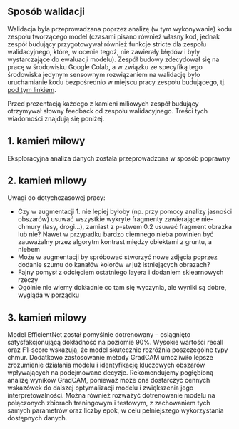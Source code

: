 ## Sposób walidacji

Walidacja była przeprowadzana poprzez analizę (w tym wykonywanie) kodu zespołu tworzącego model (czasami pisano również własny kod, jednak zespół budujący przygotowywał również funkcje stricte dla zespołu walidacyjnego, które, w ocenie tegoż, nie zawierały błędów i były wystarczające do ewaluacji modelu). Zespół budowy  zdecydował się na pracę w środowisku Google Colab, a w związku ze specyfiką tego środowiska jedynym sensownym rozwiązaniem na walidację było uruchamianie kodu bezpośrednio w miejscu pracy zespołu budującego, tj. [pod tym linkiem](https://colab.research.google.com/drive/1KBg7L8i4F9Aa8L2jZHGk5_hRMSA6RLY9?usp=sharing).



Przed prezentacją każdego z kamieni miliowych zespół budujący otrzymywał słowny feedback od zespołu walidacyjnego. Treści tych wiadomości znajdują się poniżej.

## 1. kamień milowy

Eksploracyjna analiza danych została przeprowadzona w sposób poprawny

## 2. kamień milowy

Uwagi do dotychczasowej pracy:

* Czy w augmentacji 1. nie lepiej byłoby (np. przy pomocy analizy jasności obszarów) usuwać wszystkie wykryte fragmenty zawierające nie-chmury (lasy, drogi...), zamiast z p-stwem 0.2 usuwać fragment obrazka lub nie?
  Nawet w przypadku bardzo ciemnego nieba powinien być zauważalny przez algorytm kontrast między obiektami z gruntu, a niebem 
* Może w augmentacji by spróbować stworzyć nowe zdjęcia poprzez dodanie szumu do kanałów kolorów w już istniejących obrazach?
* Fajny pomysł z odcięciem ostatniego layera i dodaniem sklearnowych rzeczy 
* Ogólnie nie wiemy dokładnie co tam się wyczynia, ale wyniki są dobre, wygląda w porządku

## 3. kamień milowy

Model EfficientNet został pomyślnie dotrenowany – osiągnięto satysfakcjonującą dokładność na poziomie 90%. Wysokie wartości recall oraz F1-score wskazują, że model skutecznie rozróżnia poszczególne typy chmur. Dodatkowo zastosowanie metody GradCAM umożliwiło lepsze zrozumienie działania modelu i identyfikację kluczowych obszarów wpływających na podejmowane decyzje. Rekomendujemy pogłębioną analizę wyników GradCAM, ponieważ może ona dostarczyć cennych wskazówek do dalszej optymalizacji modelu i zwiększenia jego interpretowalności. Można również rozważyć dotrenowanie modelu na połączonych zbiorach treningowym i testowym, z zachowaniem tych samych parametrów oraz liczby epok, w celu pełniejszego wykorzystania dostępnych danych.

